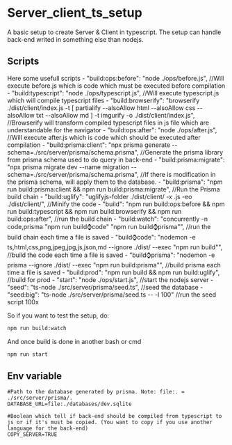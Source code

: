 # Server_client_ts_setup
A basic setup to create Server & Client in typescript. The setup can handle back-end writed in something else than nodejs.

## Scripts
Here some usefull scripts
    - "build:ops:before": "node ./ops/before.js", //Will execute before.js which is code which must be executed before compilation
    - "build:typescript": "node ./ops/typescript.js", //Will execute typescript.js which will compile typescript files
    - "build:browserify": "browserify ./dist/client/index.js -t [ partialify --alsoAllow html --alsoAllow css --alsoAllow txt --alsoAllow md ] -t imgurify -o ./dist/client/index.js", //Browserify will transform compiled typescript files in js file which are understandable for the navigator
    - "build:ops:after": "node ./ops/after.js", //Will execute after.js which is code which should be executed after compilation
    - "build:prisma:client": "npx prisma generate --schema=./src/server/prisma/schema.prisma", //Generate the prisma library from prisma schema used to do query in back-end
    - "build:prisma:migrate": "npx prisma migrate dev --name migration --schema=./src/server/prisma/schema.prisma", //If there is modification in the prisma schema, will apply them to the database.
    - "build:prisma": "npm run build:prisma:client && npm run build:prisma:migrate", //Run the Prisma build chain
    - "build:uglify": "uglifyjs-folder ./dist/client/ -x .js -eo ./dist/client/", //Minify the code
    - "build": "npm run build:ops:before && npm run build:typescript && npm run build:browserify && npm run build:ops:after", //run the build chain
    - "build:watch": "concurrently -n code,prisma \"npm run build:watch:code\" \"npm run build:watch:prisma\"", //run the build chain each time a file is saved
    - "build:watch:code": "nodemon -e ts,html,css,png,jpeg,jpg,js,json,md --ignore ./dist/ --exec \"npm run build\"", //build the code each time a file is saved
    - "build:watch:prisma": "nodemon -e prisma --ignore ./dist/ --exec \"npm run build:prisma\"", //build prisma each time a file is saved
    - "build:prod": "npm run build && npm run build:uglify", //build for prod
    - "start": "node ./ops/start.js", //start the nodejs server
    - "seed": "ts-node ./src/server/prisma/seed.ts", //seed the database
    - "seed:big": "ts-node ./src/server/prisma/seed.ts -- -l 100" //run the seed script 100x

So if you want to test the setup, do:
```bash
npm run build:watch
```
And once build is done in another bash or cmd
```bash
npm run start
```

## Env variable
```
#Path to the database generated by prisma. Note: file:. = ./src/server/prisma/.
DATABASE_URL=file:./databases/dev.sqlite

#Boolean which tell if back-end should be compiled from typescript to js or if it's must be copied. (You want to copy if you use another language for the back-end)
COPY_SERVER=TRUE
```
